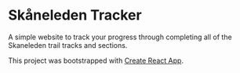 # Skåneleden Tracker

A simple website to track your progress through completing all of the Skaneleden trail tracks and sections.

This project was bootstrapped with [Create React App](https://github.com/facebookincubator/create-react-app).
